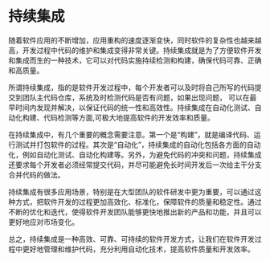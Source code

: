 # 持续集成
随着软件应用的不断增加，应用重构的速度逐渐变快，同时软件的复杂性也越来越高，开发过程中代码的维护和集成变得非常关键。持续集成就是为了方便软件开发和集成而生的一种技术，它可以对代码实施持续检测和构建，确保代码可靠、正确和高质量。

所谓持续集成，指的是软件开发过程中，每个开发者可以及时将自己所写的代码提交到团队主代码仓库，系统及时检测代码是否有问题，如果出现问题， 可以在最早时间内发现并解决，以保证代码的统一性和高效性。持续集成在自动化测试、自动化构建、代码检测等方面,可极大地提高软件的开发效率和质量。

在持续集成中，有几个重要的概念需要注意。第一个是“构建”，就是编译代码、运行测试并打包软件的过程。其次是“自动化”，持续集成的自动化包括各方面的自动化，例如自动化测试、自动化构建等。另外，为避免代码的冲突和问题，持续集成还要求每个开发者必须经常提交代码，并尽可能避免长时间开发后一次给主干分支合并代码的做法。

持续集成有很多应用场景，特别是在大型团队的软件研发中更为重要，可以通过这种方式，把软件开发的过程更加高效化、标准化，保障软件的质量和稳定性。通过不断的优化和迭代，使得软件开发团队能够更快地推出新的产品和功能，并且可以更好地应对市场变化。

总之，持续集成是一种高效、可靠、可持续的软件开发方式，让我们在软件开发过程中更好地管理和维护代码，充分利用自动化技术，提高软件质量和开发效率。